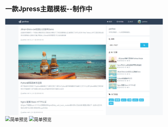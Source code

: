 ## 一款Jpress主题模板--制作中
![简单预览](https://raw.githubusercontent.com/perfree/jpress-perfree-simple/master/screenshot.png "截图")
![简单预览](https://raw.githubusercontent.com/perfree/jpress-perfree-simple/master/screenshot-1.png "截图")
![简单预览](https://raw.githubusercontent.com/perfree/jpress-perfree-simple/master/screenshot-2.png "截图")